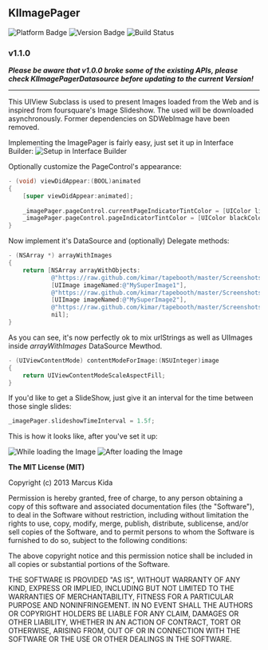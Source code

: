 ## KIImagePager

![Platform Badge](https://cocoapod-badges.herokuapp.com/p/KIImagePager/badge.png) ![Version Badge](https://cocoapod-badges.herokuapp.com/v/KIImagePager/badge.png) ![Build Status](https://travis-ci.org/kimar/KIImagePager.png)


### v1.1.0
***Please be aware that v1.0.0 broke some of the existing APIs, please check KIImagePagerDatasource before updating to the current Version!***

---

This UIView Subclass is used to present Images loaded from the Web and is inspired from foursquare's Image Slideshow. The used will be downloaded asynchronously. Former dependencies on SDWebImage have been removed.

Implementing the ImagePager is fairly easy, just set it up in Interface Builder:
![Setup in Interface Builder](http://kimar.github.io/screenshots/kiimagepager/ibsetup.png)

Optionally customize the PageControl's appearance:

```objective-c
- (void) viewDidAppear:(BOOL)animated
{
    [super viewDidAppear:animated];
    
    _imagePager.pageControl.currentPageIndicatorTintColor = [UIColor lightGrayColor];
    _imagePager.pageControl.pageIndicatorTintColor = [UIColor blackColor];
}
```

Now implement it's DataSource and (optionally) Delegate methods:

```objective-c
- (NSArray *) arrayWithImages
{
    return [NSArray arrayWithObjects:
            @"https://raw.github.com/kimar/tapebooth/master/Screenshots/Screen1.png",
            [UIImage imageNamed:@"MySuperImage1"],
            @"https://raw.github.com/kimar/tapebooth/master/Screenshots/Screen2.png",
            [UIImage imageNamed:@"MySuperImage2"],
            @"https://raw.github.com/kimar/tapebooth/master/Screenshots/Screen3.png",
            nil];
}
```

As you can see, it's now perfectly ok to mix urlStrings as well as UIImages inside *arrayWithImages* DataSource Mewthod.

```objective-c
- (UIViewContentMode) contentModeForImage:(NSUInteger)image
{
    return UIViewContentModeScaleAspectFill;
}
```

If you'd like to get a SlideShow, just give it an interval for the time between those single slides:
```objective-c
_imagePager.slideshowTimeInterval = 1.5f;
```

This is how it looks like, after you've set it up:

![While loading the Image](http://kimar.github.io/screenshots/kiimagepager/1.png)
![After loading the Image](http://kimar.github.io/screenshots/kiimagepager/2.png)

**The MIT License (MIT)**

Copyright (c) 2013 Marcus Kida

Permission is hereby granted, free of charge, to any person obtaining a copy of this software and associated documentation files (the "Software"), to deal in the Software without restriction, including without limitation the rights to use, copy, modify, merge, publish, distribute, sublicense, and/or sell copies of the Software, and to permit persons to whom the Software is furnished to do so, subject to the following conditions:

The above copyright notice and this permission notice shall be included in all copies or substantial portions of the Software.

THE SOFTWARE IS PROVIDED "AS IS", WITHOUT WARRANTY OF ANY KIND, EXPRESS OR IMPLIED, INCLUDING BUT NOT LIMITED TO THE WARRANTIES OF MERCHANTABILITY, FITNESS FOR A PARTICULAR PURPOSE AND NONINFRINGEMENT. IN NO EVENT SHALL THE AUTHORS OR COPYRIGHT HOLDERS BE LIABLE FOR ANY CLAIM, DAMAGES OR OTHER LIABILITY, WHETHER IN AN ACTION OF CONTRACT, TORT OR OTHERWISE, ARISING FROM, OUT OF OR IN CONNECTION WITH THE SOFTWARE OR THE USE OR OTHER DEALINGS IN THE SOFTWARE.